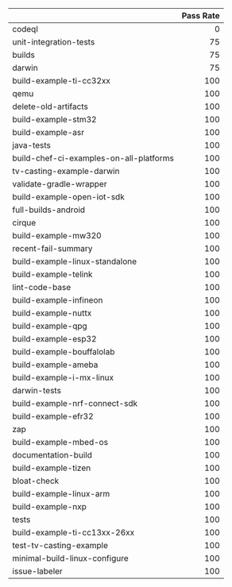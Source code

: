 |                                         |   Pass Rate |
|:----------------------------------------|------------:|
| codeql                                  |           0 |
| unit-integration-tests                  |          75 |
| builds                                  |          75 |
| darwin                                  |          75 |
| build-example-ti-cc32xx                 |         100 |
| qemu                                    |         100 |
| delete-old-artifacts                    |         100 |
| build-example-stm32                     |         100 |
| build-example-asr                       |         100 |
| java-tests                              |         100 |
| build-chef-ci-examples-on-all-platforms |         100 |
| tv-casting-example-darwin               |         100 |
| validate-gradle-wrapper                 |         100 |
| build-example-open-iot-sdk              |         100 |
| full-builds-android                     |         100 |
| cirque                                  |         100 |
| build-example-mw320                     |         100 |
| recent-fail-summary                     |         100 |
| build-example-linux-standalone          |         100 |
| build-example-telink                    |         100 |
| lint-code-base                          |         100 |
| build-example-infineon                  |         100 |
| build-example-nuttx                     |         100 |
| build-example-qpg                       |         100 |
| build-example-esp32                     |         100 |
| build-example-bouffalolab               |         100 |
| build-example-ameba                     |         100 |
| build-example-i-mx-linux                |         100 |
| darwin-tests                            |         100 |
| build-example-nrf-connect-sdk           |         100 |
| build-example-efr32                     |         100 |
| zap                                     |         100 |
| build-example-mbed-os                   |         100 |
| documentation-build                     |         100 |
| build-example-tizen                     |         100 |
| bloat-check                             |         100 |
| build-example-linux-arm                 |         100 |
| build-example-nxp                       |         100 |
| tests                                   |         100 |
| build-example-ti-cc13xx-26xx            |         100 |
| test-tv-casting-example                 |         100 |
| minimal-build-linux-configure           |         100 |
| issue-labeler                           |         100 |
